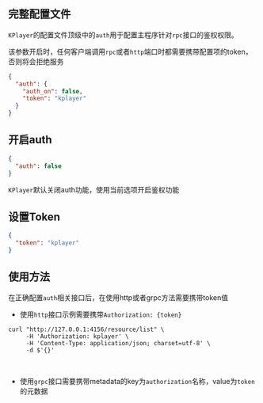 ## 完整配置文件

`KPlayer`的配置文件顶级中的`auth`用于配置主程序针对`rpc`接口的鉴权权限。

该参数开启时，任何客户端调用`rpc`或者`http`端口时都需要携带配置项的token，否则将会拒绝服务

```json
{
  "auth": {
    "auth_on": false,
    "token": "kplayer"
  }
}
```

## 开启auth



```json {4-11}
{
  "auth": false
}
```



`KPlayer`默认关闭auth功能，使用当前选项开启鉴权功能



## 设置Token



```json {4-11}
{
  "token": "kplayer"
}
```



## 使用方法

在正确配置`auth`相关接口后，在使用http或者grpc方法需要携带token值

* 使用`http`接口示例需要携带`Authorization: {token}`

```shell
curl "http://127.0.0.1:4156/resource/list" \
     -H 'Authorization: kplayer' \
     -H 'Content-Type: application/json; charset=utf-8' \
     -d $'{}'
```



<br/>

* 使用`grpc`接口需要携带metadata的key为`authorization`名称，value为`token`的元数据